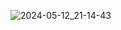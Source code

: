 ![2024-05-12_21-14-43](https://github.com/dron-olya7/dashboard/assets/71034985/57508f98-c942-4486-9572-6cfe4acc6983)
